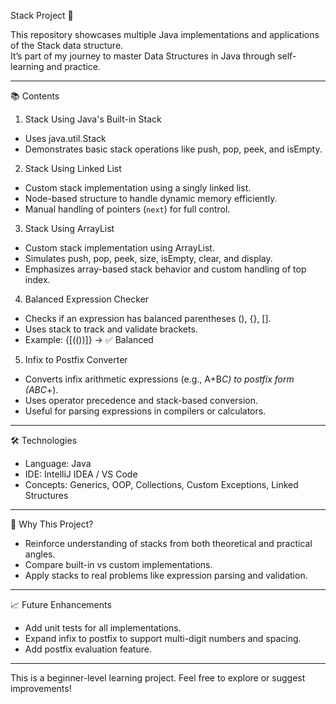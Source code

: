 Stack Project 🧱

This repository showcases multiple Java implementations and applications of the Stack data structure.  
It’s part of my journey to master Data Structures in Java through self-learning and practice.

---

 📚 Contents

 1. Stack Using Java's Built-in Stack
- Uses java.util.Stack
- Demonstrates basic stack operations like push, pop, peek, and isEmpty.

 2. Stack Using Linked List
- Custom stack implementation using a singly linked list.
- Node-based structure to handle dynamic memory efficiently.
- Manual handling of pointers (`next`) for full control.

 3. Stack Using ArrayList
- Custom stack implementation using ArrayList.
- Simulates push, pop, peek, size, isEmpty, clear, and display.
- Emphasizes array-based stack behavior and custom handling of top index.

 4. Balanced Expression Checker
- Checks if an expression has balanced parentheses (), {}, [].
- Uses stack to track and validate brackets.
- Example: {[(())]} → ✅ Balanced

5. Infix to Postfix Converter
- Converts infix arithmetic expressions (e.g., A+B*C) to postfix form (ABC*+).
- Uses operator precedence and stack-based conversion.
- Useful for parsing expressions in compilers or calculators.

---

 🛠 Technologies
- Language: Java  
- IDE: IntelliJ IDEA / VS Code  
- Concepts: Generics, OOP, Collections, Custom Exceptions, Linked Structures

---

 📌 Why This Project?
- Reinforce understanding of stacks from both theoretical and practical angles.
- Compare built-in vs custom implementations.
- Apply stacks to real problems like expression parsing and validation.

---

 📈 Future Enhancements
- Add unit tests for all implementations.
- Expand infix to postfix to support multi-digit numbers and spacing.
- Add postfix evaluation feature.

---

This is a beginner-level learning project. Feel free to explore or suggest improvements!

